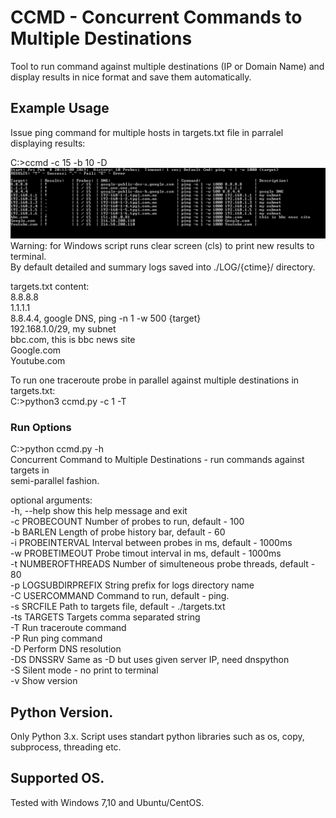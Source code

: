 # CCMD - Concurrent Commands to Multiple Destinations
Tool to run command against multiple destinations (IP or Domain Name) and display results in nice format and save them automatically. 

## Example Usage
Issue ping command for multiple hosts in targets.txt file in parralel displaying results:

C:\>ccmd -c 15 -b 10 -D
<img src="winSampleRun.gif">  
Warning: for Windows script runs clear screen (cls) to print new results to terminal.  
By default detailed and summary logs saved into ./LOG/{ctime}/ directory.  
  
targets.txt content:  
8.8.8.8  
1.1.1.1  
8.8.4.4, google DNS, ping -n 1 -w 500 {target}  
192.168.1.0/29, my subnet  
bbc.com, this is bbc news site  
Google.com  
Youtube.com  
  

To run one traceroute probe in parallel against multiple destinations in targets.txt:  
C:\>python3 ccmd.py -c 1 -T

### Run Options
C:\>python ccmd.py -h   
Concurrent Command to Multiple Destinations - run commands against targets in  
semi-parallel fashion.  
  
optional arguments:  
  -h, --help          show this help message and exit  
  -c PROBECOUNT       Number of probes to run, default - 100  
  -b BARLEN           Length of probe history bar, default - 60  
  -i PROBEINTERVAL    Interval between probes in ms, default - 1000ms  
  -w PROBETIMEOUT     Probe timout interval in ms, default - 1000ms  
  -t NUMBEROFTHREADS  Number of simulteneous probe threads, default - 80  
  -p LOGSUBDIRPREFIX  String prefix for logs directory name  
  -C USERCOMMAND      Command to run, default - ping.  
  -s SRCFILE          Path to targets file, default - ./targets.txt  
  -ts TARGETS         Targets comma separated string  
  -T                  Run traceroute command  
  -P                  Run ping command  
  -D                  Perform DNS resolution  
  -DS DNSSRV          Same as -D but uses given server IP, need dnspython  
  -S                  Silent mode - no print to terminal  
  -v                  Show version  
  
## Python Version.
Only Python 3.x. Script uses standart python libraries such as os, copy, subprocess, threading etc.

## Supported OS.
Tested with Windows 7,10 and Ubuntu/CentOS.
